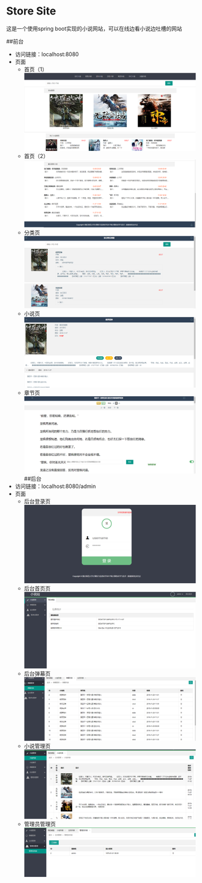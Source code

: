 # Store Site
这是一个使用spring boot实现的小说网站，可以在线边看小说边吐槽的网站

##前台
* 访问链接：localhost:8080
* 页面
    * 首页（1）
    ![Image text](img/idnex.png)       
    * 首页（2）
     ![Image text](img/index-1.png)
    * 分类页
     ![Image text](img/分类.png)
    * 小说页
     ![Image text](img/小说页.png)       
    * 章节页
     ![Image text](img/章节页.png)
##后台
* 访问链接：localhost:8080/admin
* 页面
    * 后台登录页
       ![Image text](img/后台登录页.png)
    * 后台首页页
       ![Image text](img/后台首页.png)
    * 后台弹幕页
       ![Image text](img/弹幕管理.png)
    * 小说管理页
       ![Image text](img/小说管理.png)
    * 管理员管理页
       ![Image text](img/管理员.png)

